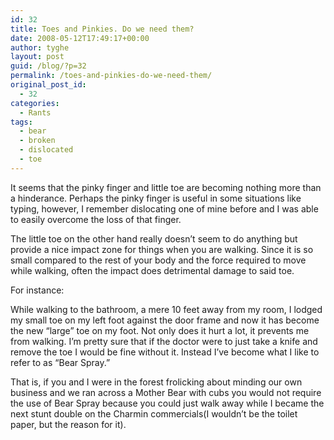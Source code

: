 ```yaml
---
id: 32
title: Toes and Pinkies. Do we need them?
date: 2008-05-12T17:49:17+00:00
author: tyghe
layout: post
guid: /blog/?p=32
permalink: /toes-and-pinkies-do-we-need-them/
original_post_id:
  - 32
categories:
  - Rants
tags:
  - bear
  - broken
  - dislocated
  - toe
---
```

It seems that the pinky finger and little toe are becoming nothing more than a hinderance. Perhaps the pinky finger is useful in some situations like typing, however, I remember dislocating one of mine before and I was able to easily overcome the loss of that finger.

The little toe on the other hand really doesn&#8217;t seem to do anything but provide a nice impact zone for things when you are walking. Since it is so small compared to the rest of your body and the force required to move while walking, often the impact does detrimental damage to said toe.

For instance:
  
While walking to the bathroom, a mere 10 feet away from my room, I lodged my small toe on my left foot against the door frame and now it has become the new &#8220;large&#8221; toe on my foot. Not only does it hurt a lot, it prevents me from walking. I&#8217;m pretty sure that if the doctor were to just take a knife and remove the toe I would be fine without it. Instead I&#8217;ve become what I like to refer to as &#8220;Bear Spray.&#8221;
  
That is, if you and I were in the forest frolicking about minding our own business and we ran across a Mother Bear with cubs you would not require the use of Bear Spray because you could just walk away while I became the next stunt double on the Charmin commercials(I wouldn&#8217;t be the toilet paper, but the reason for it).
